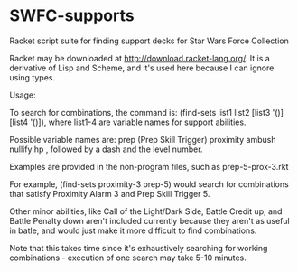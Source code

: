 # SWFC-supports
Racket script suite for finding support decks for Star Wars Force Collection

Racket may be downloaded at http://download.racket-lang.org/. It is a derivative of Lisp and Scheme, and it's used here because I can ignore using types. 

Usage: 

To search for combinations, the command is: (find-sets list1 list2 [list3 '()] [list4 '()]), where list1-4 are variable names for support abilities.

Possible variable names are: 
prep (Prep Skill Trigger)
proximity
ambush
nullify
hp
, followed by a dash and the level number. 

Examples are provided in the non-program files, such as  prep-5-prox-3.rkt

For example, (find-sets proximity-3 prep-5) would search for combinations that satisfy Proximity Alarm 3 and Prep Skill Trigger 5.

Other minor abilities, like Call of the Light/Dark Side, Battle Credit up, and Battle Penalty down aren't included currently because they aren't as useful in batle, and would just make it more difficult to find combinations. 


Note that this takes time since it's exhaustively searching for working combinations - execution of one search may take 5-10 minutes. 
